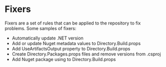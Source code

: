 # Fixers

Fixers are a set of rules that can be applied to the repository to fix problems. Some samples of fixers:

- Automatically update .NET version
- Add or update Nuget metadata values to Directory.Build.props
- Add UseArtifactsOutput property to Directory.Build.props
- Create Directory.Packages.props files and remove versions from .csproj
- Add Nuget package using to Directory.Build.props